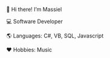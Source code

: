 :raising_hand: Hi there! I’m Massiel  

:computer: Software Developer

:earth_americas: Languages: C#, VB, SQL, Javascript

:heart: Hobbies: Music 
